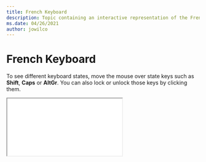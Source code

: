 ```yaml
--- 
title: French Keyboard 
description: Topic containing an interactive representation of the French Keyboard 
ms.date: 04/26/2021 
author: jowilco 
--- 
```

 
# French Keyboard 
 
To see different keyboard states, move the mouse over state keys such as **Shift**, **Caps** or **AltGr**. You can also lock or unlock those keys by clicking them. 
 
<iframe src="kbdfr.html"></iframe> 
